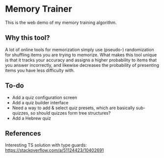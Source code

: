 # Memory Trainer
This is the web demo of my memory training algorithm.

## Why this tool?
A lot of online tools for memorization simply use (pseudo-) randomization for shuffling items you are trying to memorize. What makes this tool unique is that it tracks your accuracy and assigns a higher probability to items that you answer incorrectly, and likewise decreases the probability of presenting items you have less difficulty with.
<!-- Name ideas
Memory Trainer
Memory Speed Trainer
Recall Trainer
Memory Coach
-->

## To-do
- Add a quiz configuration screen
- Add a quiz builder interface
- Need a way to add & select quiz presets, which are basically sub-quizzes, so should quizzes form tree structures?
- Add a Hebrew quiz

## References
Interesting TS solution with type guards:
https://stackoverflow.com/a/51124423/10402691
